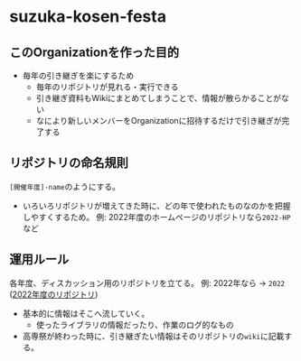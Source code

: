 # suzuka-kosen-festa

## このOrganizationを作った目的
- 毎年の引き継ぎを楽にするため
    - 毎年のリポジトリが見れる・実行できる
    - 引き継ぎ資料もWikiにまとめてしまうことで、情報が散らかることがない
    - なにより新しいメンバーをOrganizationに招待するだけで引き継ぎが完了する

## リポジトリの命名規則
`[開催年度]-name`のようにする。
- いろいろリポジトリが増えてきた時に、どの年で使われたものなのかを把握しやすくするため。
例: 2022年度のホームページのリポジトリなら`2022-HP`など

## 運用ルール
各年度、ディスカッション用のリポジトリを立てる。
例: 2022年なら -> `2022` ([2022年度のリポジトリ](https://github.com/suzuka-kosen-festa/2022))
- 基本的に情報はそこへ流していく。
  - 使ったライブラリの情報だったり、作業のログ的なもの
- 高専祭が終わった時に、引き継ぎたい情報はそのリポジトリの`wiki`に記載する。

